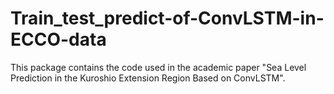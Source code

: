 # Train_test_predict-of-ConvLSTM-in-ECCO-data
This package contains the code used in the academic paper "Sea Level Prediction in the Kuroshio Extension Region Based on ConvLSTM".
